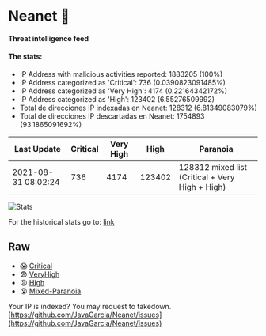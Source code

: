 # Neanet :hocho:
#### Threat intelligence feed
#### The stats:

- IP Address with malicious activities reported: 1883205 (100%)
- IP Address categorized as 'Critical':  736 (0.0390823091485%)
- IP Address categorized as 'Very High':  4174 (0.22164342172%)
- IP Address categorized as 'High':  123402 (6.55276509992)
- Total de direcciones IP indexadas en Neanet:  128312 (6.81349083079%)
- Total de direcciones IP descartadas en Neanet:  1754893 (93.1865091692%)

| Last Update | Critical | Very High | High | Paranoia |
| --- | --- | --- | --- | --- |
| 2021-08-31 08:02:24 | 736 | 4174 | 123402 | 128312 mixed list (Critical + Very High + High)|

![Stats](https://docs.google.com/spreadsheets/d/e/2PACX-1vSnaNMIXVabIpDJjufMlzH7poXnshF3mgd8Is1g9ytUEzVsP5my4Trn8f-xkoLLQ38xpL3HtmUexLo6/pubchart?oid=501124687&format=image)

For the historical stats go to: [link](/stats.csv)
## Raw
- :scream: [Critical](https://raw.githubusercontent.com/JavaGarcia/Neanet/master/blacklists/neanet_critical.txt)
- :fearful: [VeryHigh](https://raw.githubusercontent.com/JavaGarcia/Neanet/master/blacklists/neanet_veryHigh.txtt)
- :frowning: [High](https://raw.githubusercontent.com/JavaGarcia/Neanet/master/blacklists/neanet_high.txt)
- :dizzy_face: [Mixed-Paranoia](https://raw.githubusercontent.com/JavaGarcia/Neanet/master/blacklists/neanet_all.txt)


Your IP is indexed? You may request to takedown. [https://github.com/JavaGarcia/Neanet/issues](https://github.com/JavaGarcia/Neanet/issues)




















































































































































































































































































































































































































































































































































































































































































































































































































































































































































































































































































































































































































































































































































































































































































































































































































































































































































































































































































































































































































































































































































































































































































































































































































































































































































































































































































































































































































































































































































































































































































































































































































































































































































































































































































































































































































































































































































































































































































































































































































































































































































































































































































































































































































































































































































































































































































































































































































































































































































































































































































































































































































































































































































































































































































































































































































































































































































































































































































































































































































































































































































































































































































































































































































































































































































































































































































































































































































































































































































































































































































































































































































































































































































































































































































































































































































































































































































































































































































































































































































































































































































































































































































































































































































































































































































































































